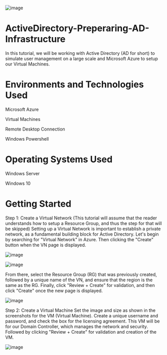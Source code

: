 ![image](https://github.com/user-attachments/assets/e8da396e-164f-45d2-8c97-7492cf4599a5)


# ActiveDirectory-Preperaring-AD-Infrastructure

In this tutorial, we will be working with Active Directory (AD for short) to simulate user management on a large scale and Microsoft Azure to setup our Virtual Machines.

# Environments and Technologies Used
Microsoft Azure

Virtual Machines

Remote Desktop Connection

Windows Powershell

# Operating Systems Used
Windows Server

Windows 10

# Getting Started

Step 1: Create a Virtual Network
(This tutorial will assume that the reader understands how to setup a Resource Group, and thus the step for that will be skipped)
Setting up a Virtual Network is important to establish a private network, as a fundamental building block for Active Directory. Let's begin by searching for "Virtual Network" in Azure. Then clicking the "Create" button when the VN page is displayed.

![image](https://github.com/user-attachments/assets/d381a280-09a9-455a-bf95-c1836e3be695)

![image](https://github.com/user-attachments/assets/4a79055d-d94e-45f9-ac07-ca0513d57344)

From there, select the Resource Group (RG) that was previously created, followed by a unique name of the VN, and ensure that the region is the same as the RG. Finally, click "Review + Create" for validation, and then click "Create" once the new page is displayed.

![image](https://github.com/user-attachments/assets/d521f28e-8a70-4b1c-9975-0bba26ac771c)


Step 2: Create a Virtual Machine
Set the image and size as shown in the screenshots for the VM (Virtual Machine). Create a unique username and password, and check the box for the licensing agreement. This VM will be for our Domain Controller, which manages the network and security. Followed by clicking "Review + Create" for validation and creation of the VM.

![image](https://github.com/user-attachments/assets/004fe066-7532-47b5-bc06-ddc1b0aed050)

